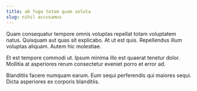 ```yaml
---
title: ab fuga totam quam soluta
slug: nihil accusamus
---
```


Quam consequatur tempore omnis voluptas repellat totam voluptatem natus. Quisquam aut quas sit explicabo. At ut est quis. Repellendus illum voluptas aliquam. Autem hic molestiae.

Et est tempore commodi ut. Ipsum minima illo est quaerat tenetur dolor. Mollitia at asperiores rerum consectetur eveniet porro et error ad.

Blanditiis facere numquam earum. Eum sequi perferendis qui maiores sequi. Dicta asperiores ex corporis blanditiis.
